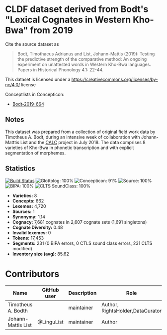 # CLDF dataset derived from Bodt's "Lexical Cognates in Western Kho-Bwa" from 2019

Cite the source dataset as

> Bodt, Timothaeus Adrianus and List, Johann-Mattis (2019): Testing the predictive strength of the comparative method: An ongoing experiment on unattested words in Western Kho-Bwa languages. Papers in Historical Phonology 4.1: 22-44.

This dataset is licensed under a https://creativecommons.org/licenses/by-nc/4.0/ license


Conceptlists in Concepticon:
- [Bodt-2019-664](https://concepticon.clld.org/contributions/Bodt-2019-664)
## Notes

This dataset was prepared from a collection of original field work data by Timotheus A. Bodt, during an intensive week of collaboration with Johann-Matttis List and the [CALC](http://calc.digling.org) project in July 2018. The data comprises 8 varieties of Kho-Bwa in phonetic transcription and with explicit segmentation of morphemes.



## Statistics


[![Build Status](https://travis-ci.org/lingpy/bodtkhobwa/.svg?branch=master)](https://travis-ci.org/lingpy/bodtkhobwa/)
![Glottolog: 100%](https://img.shields.io/badge/Glottolog-100%25-brightgreen.svg "Glottolog: 100%")
![Concepticon: 91%](https://img.shields.io/badge/Concepticon-91%25-green.svg "Concepticon: 91%")
![Source: 100%](https://img.shields.io/badge/Source-100%25-brightgreen.svg "Source: 100%")
![BIPA: 100%](https://img.shields.io/badge/BIPA-100%25-brightgreen.svg "BIPA: 100%")
![CLTS SoundClass: 100%](https://img.shields.io/badge/CLTS%20SoundClass-100%25-brightgreen.svg "CLTS SoundClass: 100%")

- **Varieties:** 8
- **Concepts:** 662
- **Lexemes:** 4,720
- **Sources:** 1
- **Synonymy:** 1.14
- **Cognacy:** 7,681 cognates in 2,607 cognate sets (1,691 singletons)
- **Cognate Diversity:** 0.48
- **Invalid lexemes:** 0
- **Tokens:** 17,453
- **Segments:** 231 (0 BIPA errors, 0 CTLS sound class errors, 231 CLTS modified)
- **Inventory size (avg):** 85.62

# Contributors

Name               | GitHub user | Description |Role
---                | ---         | --- | ---
Timotheus A. Bodth |             | maintainer | Author, RightsHolder,DataCurator
Johann-Mattis List | @LinguList  | maintainer | Author



